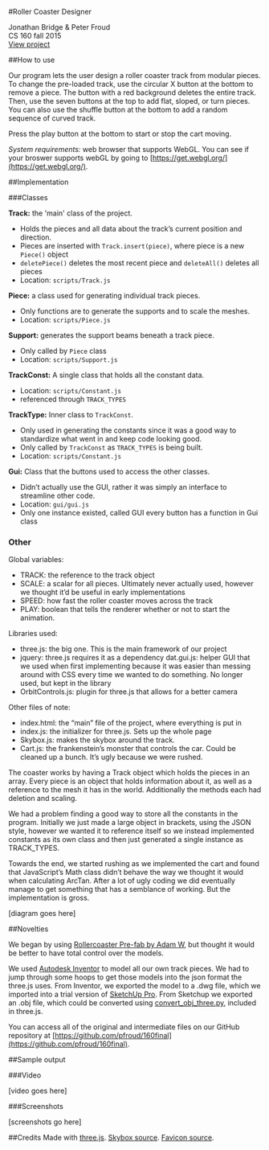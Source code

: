 #Roller Coaster Designer

Jonathan Bridge & Peter Froud  
CS 160 fall 2015   
[View project](https://classes.soe.ucsc.edu/cmps160/Spring15/projects/)

##How to use

Our program lets the user design a roller coaster track from modular pieces. To change the pre-loaded track, use the circular X button at the bottom to remove a piece. The button with a red background deletes the entire track. Then, use the seven buttons at the top to add flat, sloped, or turn pieces. You can also use the shuffle button at the bottom to add a random sequence of curved track.

Press the play button at the bottom to start or stop the cart moving.

*System requirements:* web browser that supports WebGL. You can see if your broswer supports webGL by going to [https://get.webgl.org/](https://get.webgl.org/).

##Implementation

###Classes

**Track:** the 'main' class of the project.

- Holds the pieces and all data about the track’s current position and direction.
- Pieces are inserted with `Track.insert(piece)`, where piece is a new `Piece()` object
- `deletePiece()` deletes the most recent piece and `deleteAll()` deletes all pieces
- Location: `scripts/Track.js`

**Piece:** a class used for generating individual track pieces.

- Only functions are to generate the supports and to scale the meshes.
- Location: `scripts/Piece.js`

**Support:** generates the support beams beneath a track piece.

- Only called by `Piece` class
- Location: `scripts/Support.js`

**TrackConst:** A single class that holds all the constant data.

- Location: `scripts/Constant.js`
- referenced through `TRACK_TYPES`

**TrackType:** Inner class to `TrackConst`.

- Only used in generating the constants since it was a good way to standardize what went in and keep code looking good.
- Only called by `TrackConst` as `TRACK_TYPES` is being built.
- Location: `scripts/Constant.js`

**Gui:** Class that the buttons used to access the other classes.

- Didn’t actually use the GUI, rather it was simply an interface to streamline other code.
- Location: `gui/gui.js`
- Only one instance existed, called GUI every button has a function in Gui class

### Other

Global variables:

- TRACK: the reference to the track object
- SCALE: a scalar for all pieces. Ultimately never actually used, however we thought it’d be useful in early implementations
- SPEED: how fast the roller coaster moves across the track
- PLAY: boolean that tells the renderer whether or not to start the animation.

Libraries used:

- three.js: the big one. This is the main framework of our project
- jquery: three.js requires it as a dependency
dat.gui.js: helper GUI that we used when first implementing because it was easier than messing around with CSS every time we wanted to do something. No longer used, but kept in the library
- OrbitControls.js: plugin for three.js that allows for a better camera

Other files of note:

- index.html: the “main” file of the project, where everything is put in
- index.js: the initializer for three.js. Sets up the whole page
- Skybox.js: makes the skybox around the track.
- Cart.js: the frankenstein’s monster that controls the car. Could be cleaned up a bunch. It’s ugly because we were rushed.

The coaster works by having a Track object which holds the pieces in an array. Every piece is an object that holds information about it, as well as a reference to the mesh it has in the world. Additionally the methods each had deletion and scaling.

We had a problem finding a good way to store all the constants in the program. Initially we just made a large object in brackets, using the JSON style, however we wanted it to reference itself so we instead implemented constants as its own class and then just generated a single instance as TRACK_TYPES.

Towards the end, we started rushing as we implemented the cart and found that JavaScript’s Math class didn’t behave the way we thought it would when calculating ArcTan. After a lot of ugly coding we did eventually manage to get something that has a semblance of working. But the implementation is gross.

[diagram goes here]

##Novelties

We began by using [Rollercoaster Pre-fab by Adam W](https://3dwarehouse.sketchup.com/collection.html?id=e0bf9bb1c154d8095c9ed170ce1aefed), but thought it would be better to have total control over the models.

We used [Autodesk Inventor](http://www.autodesk.com/products/inventor/overview) to model all our own track pieces. We had to jump through some hoops to get those models into the json format the three.js uses. From Inventor, we exported the model to a .dwg file, which we imported into a trial version of [SketchUp Pro](http://www.sketchup.com/). From Sketchup we exported an .obj file, which could be converted using [convert_obj_three.py](https://github.com/mrdoob/three.js/blob/master/utils/converters/obj/convert_obj_three.py), included in three.js.

You can access all of the original and intermediate files on our GitHub repository at [https://github.com/pfroud/160final](https://github.com/pfroud/160final).

##Sample output

###Video

[video goes here]

###Screenshots

[screenshots go here]

##Credits
Made with [three.js](http://threejs.org/). [Skybox source](http://www.braynzarsoft.net/vision/texturesamples/Above_The_Sea.jpg). [Favicon source](http://www.iconarchive.com/show/windows-8-icons-by-icons8/City-Roller-Coaster-icon.html).
